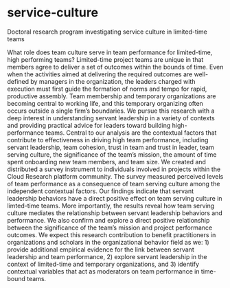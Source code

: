 # service-culture
Doctoral research program investigating service culture in limited-time teams

What role does team culture serve in team performance for limited-time, high performing teams? Limited-time project teams are unique in that members agree to deliver a set of outcomes within the bounds of time. Even when the activities aimed at delivering the required outcomes are well-defined by managers in the organization, the leaders charged with execution must first guide the formation of norms and tempo for rapid, productive assembly. Team membership and temporary organizations are becoming central to working life, and this temporary organizing often occurs outside a single firm’s boundaries.
We pursue this research with a deep interest in understanding servant leadership in a variety of contexts and providing practical advice for leaders toward building high-performance teams. Central to our analysis are the contextual factors that contribute to effectiveness in driving high team performance, including servant leadership, team cohesion, trust in team and trust in leader, team serving culture, the significance of the team’s mission, the amount of time spent onboarding new team members, and team size.
We created and distributed a survey instrument to individuals involved in projects within the Cloud Research platform community. The survey measured perceived levels of team performance as a consequence of team serving culture among the independent contextual factors. 
Our findings indicate that servant leadership behaviors have a direct positive effect on team serving culture in limted-time teams. More importantly, the results reveal how team serving culture mediates the relationship between servant leadership behaviors and performance. We also confirm and explore a direct positive relationship between the significance of the team’s mission and project performance outcomes.
We expect this research contribution to benefit practitioners in organizations and scholars in the organizational behavior field as we: 1) provide additional empirical evidence for the link between servant leadership and team performance, 2) explore servant leadership in the context of limited-time and temporary organizations, and 3) identify contextual variables that act as moderators on team performance in time-bound teams.

